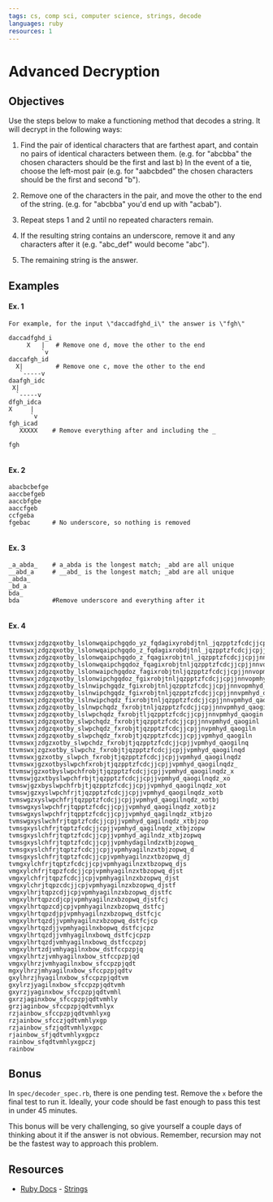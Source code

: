 ```yaml
---
tags: cs, comp sci, computer science, strings, decode
languages: ruby
resources: 1
---
```


# Advanced Decryption

## Objectives

Use the steps below to make a functioning method that decodes a string. It will decrypt in the following ways:

1. Find the pair of identical characters that are farthest apart, and contain no pairs of identical characters between them. (e.g. for "abcbba" the chosen characters should be the first and last b) In the event of a tie, choose the left-most pair (e.g. for "aabcbded" the chosen characters should be the first and second "b").

2. Remove one of the characters in the pair, and move the other to the end of the string. (e.g. for "abcbba" you'd end up with "acbab").

3. Repeat steps 1 and 2 until no repeated characters remain.

4. If the resulting string contains an underscore, remove it and any characters after it (e.g. "abc_def" would become "abc").

5. The remaining string is the answer.

## Examples

#### Ex. 1

```text
For example, for the input \"daccadfghd_i\" the answer is \"fgh\"

daccadfghd_i
     X   |   # Remove one d, move the other to the end
         `v  
daccafgh_id
  X|         # Remove one c, move the other to the end 
   `-----v
daafgh_idc
 X|
  `-----v
dfgh_idca
X     |
      `v
fgh_icad
   XXXXX    # Remove everything after and including the _
   
fgh
    
```

#### Ex. 2

```text
abacbcbefge
aaccbefgeb
aaccbfgbe
aaccfgeb
ccfgeba
fgebac      # No underscore, so nothing is removed
    
```

#### Ex. 3

```text
_a_abda_    # a_abda is the longest match; _abd are all unique
__abd_a     # __abd_ is the longest match; _abd are all unique
_abda_      
_bd_a
bda_
bda         #Remove underscore and everything after it
    
```

#### Ex. 4

```text
ttvmswxjzdgzqxotby_lslonwqaipchgqdo_yz_fqdagixyrobdjtnl_jqzpptzfcdcjjcpjjnnvopmh
ttvmswxjzdgzqxotby_lslonwqaipchgqdo_z_fqdagixrobdjtnl_jqzpptzfcdcjjcpjjnnvopmhy
ttvmswxjzdgzqxotby_lslonwqaipchgqdo_z_fqagixrobjtnl_jqzpptzfcdcjjcpjjnnvopmhyd
ttvmswxjzdgzqxotby_lslonwqaipchgqdoz_fqagixrobjtnljqzpptzfcdcjjcpjjnnvopmhyd_
ttvmswxjzdgzqxotby_lslonwaipchgqdoz_fagixrobjtnljqzpptzfcdcjjcpjjnnvopmhyd_q
ttvmswxjzdgzqxotby_lslonwipchgqdoz_fgixrobjtnljqzpptzfcdcjjcpjjnnvopmhyd_qa
ttvmswxjzdgzqxotby_lslnwipchgqdz_fgixrobjtnljqzpptzfcdcjjcpjjnnvopmhyd_qao
ttvmswxjzdgzqxotby_lslnwipchgqdz_fgixrobjtnljqzpptzfcdcjjcpjjnnvpmhyd_qao
ttvmswxjzdgzqxotby_lslnwipchqdz_fixrobjtnljqzpptzfcdcjjcpjjnnvpmhyd_qaog
ttvmswxjzdgzqxotby_lslnwpchqdz_fxrobjtnljqzpptzfcdcjjcpjjnnvpmhyd_qaogi
ttvmswxjzdgzqxotby_lslwpchqdz_fxrobjtljqzpptzfcdcjjcpjjnnvpmhyd_qaogin
ttvmswxjzdgzqxotby_slwpchqdz_fxrobjtjqzpptzfcdcjjcpjjnnvpmhyd_qaoginl
ttvmswxjzdgzqxotby_slwpchqdz_fxrobjtjqzpptzfcdcjjcpjjnvpmhyd_qaogiln
ttvmswxjzdgzqxotby_slwpchqdz_fxrobjtjqzpptzfcdcjjcpjjvpmhyd_qaogiln
ttvmswxjzdgzxotby_slwpchdz_fxrobjtjqzpptzfcdcjjcpjjvpmhyd_qaogilnq
ttvmswxjzgzxotby_slwpchz_fxrobjtjqzpptzfcdcjjcpjjvpmhyd_qaogilnqd
ttvmswxjgzxotby_slwpch_fxrobjtjqzpptzfcdcjjcpjjvpmhyd_qaogilnqdz
ttvmswxjgzxotbyslwpchfxrobjtjqzpptzfcdcjjcpjjvpmhyd_qaogilnqdz_
ttvmswjgzxotbyslwpchfrobjtjqzpptzfcdcjjcpjjvpmhyd_qaogilnqdz_x
ttvmswjgzxtbyslwpchfrbjtjqzpptzfcdcjjcpjjvpmhyd_qaogilnqdz_xo
tvmswjgzxbyslwpchfrbjtjqzpptzfcdcjjcpjjvpmhyd_qaogilnqdz_xot
tvmswjgzxyslwpchfrjtjqzpptzfcdcjjcpjjvpmhyd_qaogilnqdz_xotb
tvmswgzxyslwpchfrjtqzpptzfcdcjjcpjjvpmhyd_qaogilnqdz_xotbj
tvmswgxyslwpchfrjtqpptzfcdcjjcpjjvpmhyd_qaogilnqdz_xotbjz
tvmswgxyslwpchfrjtqpptzfcdcjjcpjjvpmhyd_qagilnqdz_xtbjzo
tvmswgxyslwchfrjtqptzfcdcjjcpjjvpmhyd_qagilnqdz_xtbjzop
tvmsgxyslchfrjtqptzfcdcjjcpjjvpmhyd_qagilnqdz_xtbjzopw
tvmsgxyslchfrjtqptzfcdcjjcpjjvpmhyd_agilndz_xtbjzopwq
tvmsgxyslchfrjtqptzfcdcjjcpjjvpmhydagilndzxtbjzopwq_
tvmsgxyslchfrjtqptzfcdcjjcpjjvpmhyagilnzxtbjzopwq_d
tvmsgxyslchfrjtqptzfcdcjjcpjvpmhyagilnzxtbzopwq_dj
tvmgxylchfrjtqptzfcdcjjcpjvpmhyagilnzxtbzopwq_djs
vmgxylchfrjtqpzfcdcjjcpjvpmhyagilnzxtbzopwq_djst
vmgxylchfrjtqpzfcdcjjcpjvpmhyagilnzxbzopwq_djst
vmgxylchrjtqpzcdcjjcpjvpmhyagilnzxbzopwq_djstf
vmgxylhrjtqpzcdjjcpjvpmhyagilnzxbzopwq_djstfc
vmgxylhrtqpzcdjcpjvpmhyagilnzxbzopwq_djstfcj
vmgxylhrtqpzcdjcpjvpmhyagilnzxbzopwq_dstfcj
vmgxylhrtqpzdjpjvpmhyagilnzxbzopwq_dstfcjc
vmgxylhrtqzdjjvpmhyagilnzxbzopwq_dstfcjcp
vmgxylhrtqzdjjvpmhyagilnxbopwq_dstfcjcpz
vmgxylhrtqzdjjvmhyagilnxbowq_dstfcjcpzp
vmgxylhrtqzdjvmhyagilnxbowq_dstfccpzpj
vmgxylhrtzdjvmhyagilnxbow_dstfccpzpjq
vmgxylhrtzjvmhyagilnxbow_stfccpzpjqd
vmgxylhrzjvmhyagilnxbow_sfccpzpjqdt
mgxylhrzjmhyagilnxbow_sfccpzpjqdtv
gxylhrzjhyagilnxbow_sfccpzpjqdtvm
gxylrzjyagilnxbow_sfccpzpjqdtvmh
gxyrzjyaginxbow_sfccpzpjqdtvmhl
gxrzjaginxbow_sfccpzpjqdtvmhly
grzjaginbow_sfccpzpjqdtvmhlyx
rzjainbow_sfccpzpjqdtvmhlyxg
rzjainbow_sfcczjqdtvmhlyxgp
rzjainbow_sfzjqdtvmhlyxgpc
rjainbow_sfjqdtvmhlyxgpcz
rainbow_sfqdtvmhlyxgpczj
rainbow
```

## Bonus

In `spec/decoder_spec.rb`, there is one pending test. Remove the `x` before the final test to run it. Ideally, your code should be fast enough to pass this test in under 45 minutes. 

This bonus will be very challenging, so give yourself a couple days of thinking about it if the answer is not obvious. Remember, recursion may not be the fastest way to approach this problem.

## Resources
* [Ruby Docs](http://www.ruby-doc.org/core-2.1.2/) - [Strings](http://www.ruby-doc.org/core-2.1.2/String.html)
